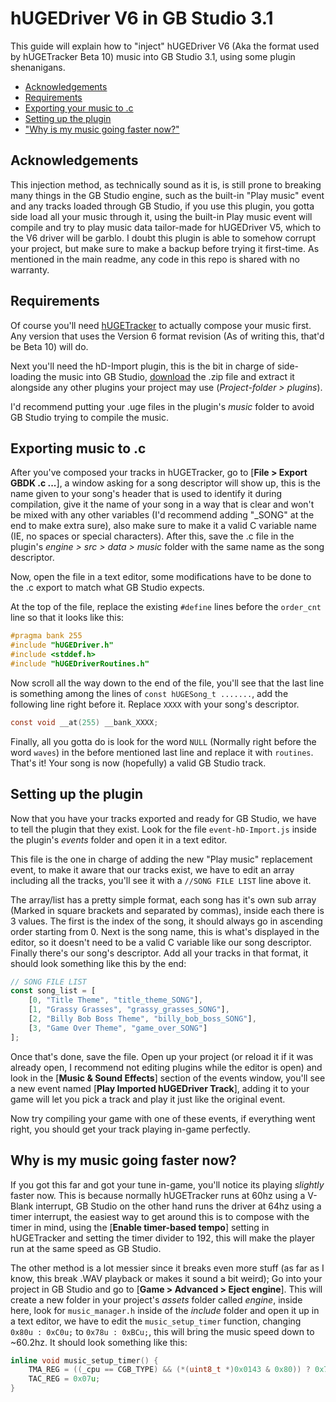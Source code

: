 ﻿# hUGEDriver V6 in GB Studio 3.1
This guide will explain how to "inject" hUGEDriver V6 (Aka the format used by hUGETracker Beta 10) music into GB Studio 3.1, using some plugin shenanigans.

 - [Acknowledgements](#acknowledgements)
 - [Requirements](#requirements)
 - [Exporting your music to .c](#exporting-your-music-to-c)
 - [Setting up the plugin](#setting-up-the-plugin)
 - ["Why is my music going faster now?"](#why-is-my-music-going-faster-now)

## Acknowledgements
This injection method, as technically sound as it is, is still prone to breaking many things in the GB Studio engine, such as the built-in "Play music" event and any tracks loaded through GB Studio, if you use this plugin, you gotta side load all your music through it, using the built-in Play music event will compile and try to play music data tailor-made for hUGEDriver V5, which to the V6 driver will be garblo. I doubt this plugin is able to somehow corrupt your project, but make sure to make a backup before trying it first-time. As mentioned in the main readme, any code in this repo is shared with no warranty.

## Requirements
Of course you'll need [hUGETracker](https://github.com/SuperDisk/hUGETracker/releases/tag/1.0b10) to actually compose your music first. Any version that uses the Version 6 format revision (As of writing this, that'd be Beta 10) will do.

Next you'll need the hD-Import plugin, this is the bit in charge of side-loading the music into GB Studio, [download](https://github.com/datguywitha3ds/Valens-Game-Boy-Graveyard/raw/main/hD6-GBStudio3.1/hD-Import.zip) the .zip file and extract it alongside any other plugins your project may use (*Project-folder > plugins*).

I'd recommend putting your .uge files in the plugin's *music* folder to avoid GB Studio trying to compile the music.

## Exporting music to .c
After you've composed your tracks in hUGETracker, go to [**File > Export GBDK .c ...**], a window asking for a song descriptor will show up, this is the name given to your song's header that is used to identify it during compilation, give it the name of your song in a way that is clear and won't be mixed with any other variables (I'd recommend adding "\_SONG" at the end to make extra sure), also make sure to make it a valid C variable name (IE, no spaces or special characters). After this, save the .c file in the plugin's *engine > src > data > music* folder with the same name as the song descriptor.

Now, open the file in a text editor, some modifications have to be done to the .c export to match what GB Studio expects.

At the top of the file, replace the existing `#define` lines before the `order_cnt` line so that it looks like this:
```c
#pragma bank 255
#include "hUGEDriver.h"
#include <stddef.h>
#include "hUGEDriverRoutines.h"
```

Now scroll all the way down to the end of the file, you'll see that the last line is something among the lines of `const hUGESong_t .......`, add the following line right before it. Replace `XXXX` with your song's descriptor.
```c
const void __at(255) __bank_XXXX;
```

Finally, all you gotta do is look for the word `NULL` (Normally right before the word `waves`) in the before mentioned last line and replace it with `routines`. That's it! Your song is now (hopefully) a valid GB Studio track.

## Setting up the plugin
Now that you have your tracks exported and ready for GB Studio, we have to tell the plugin that they exist. Look for the file `event-hD-Import.js` inside the plugin's *events* folder and open it in a text editor.

This file is the one in charge of adding the new "Play music" replacement event, to make it aware that our tracks exist, we have to edit an array including all the tracks, you'll see it with a `//SONG FILE LIST` line above it.

The array/list has a pretty simple format, each song has it's own sub array (Marked in square brackets and separated by commas), inside each there is 3 values. The first is the index of the song, it should always go in ascending order starting from 0. Next is the song name, this is what's displayed in the editor, so it doesn't need to be a valid C variable like our song descriptor. Finally there's our song's descriptor. Add all your tracks in that format, it should look something like this by the end:
```js
// SONG FILE LIST
const song_list = [
    [0, "Title Theme", "title_theme_SONG"],
    [1, "Grassy Grasses", "grassy_grasses_SONG"],
    [2, "Billy Bob Boss Theme", "billy_bob_boss_SONG"],
    [3, "Game Over Theme", "game_over_SONG"]
];
```

Once that's done, save the file. Open up your project (or reload it if it was already open, I recommend not editing plugins while the editor is open) and look in the [**Music & Sound Effects**] section of the events window, you'll see a new event named [**Play Imported hUGEDriver Track**], adding it to your game will let you pick a track and play it just like the original event.

Now try compiling your game with one of these events, if everything went right, you should get your track playing in-game perfectly.

## Why is my music going faster now?
If you got this far and got your tune in-game, you'll notice its playing *slightly* faster now. This is because normally hUGETracker runs at 60hz using a V-Blank interrupt, GB Studio on the other hand runs the driver at 64hz using a timer interrupt, the easiest way to get around this is to compose with the timer in mind, using the [**Enable timer-based tempo**] setting in hUGETracker and setting the timer divider to 192, this will make the player run at the same speed as GB Studio.

The other method is a lot messier since it breaks even more stuff (as far as I know, this break .WAV playback or makes it sound a bit weird);
Go into your project in GB Studio and go to [**Game > Advanced > Eject engine**]. This will create a new folder in your project's *assets* folder called *engine*, inside here, look for `music_manager.h` inside of the *include* folder and open it up in a text editor, we have to edit the `music_setup_timer` function, changing `0x80u : 0xC0u;` to `0x78u : 0xBCu;`, this will bring the music speed down to ~60.2hz. It should look something like this:
```c
inline void music_setup_timer() {
    TMA_REG = ((_cpu == CGB_TYPE) && (*(uint8_t *)0x0143 & 0x80)) ? 0x78u : 0xBCu;
    TAC_REG = 0x07u;
}
```
